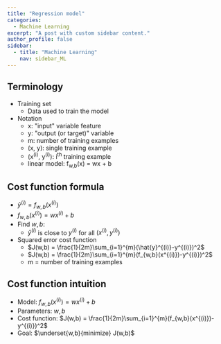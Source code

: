 ```yaml
---
title: "Regression model"
categories:
  - Machine Learning 
excerpt: "A post with custom sidebar content."
author_profile: false
sidebar:
  - title: "Machine Learning"
    nav: sidebar_ML
---
```


## Terminology
- Training set
	- Data used to train the model
- Notation
	- x: "input" variable feature
	- y: "output (or target)" variable
	- m: number of training examples
	- (x, y): single training example
	- (x<sup>(i)</sup>, y<sup>(i)</sup>): i<sup>th</sup> training example
	- linear model: f<sub>w,b</sub>(x) = wx + b

## Cost function formula
- $\hat{y}^{(i)} = f_{w,b}(x^{(i)})$
- $f_{w,b}(x^{(i)}) = wx^{(i)}+b$
- Find $w, b$:
	- $\hat{y}^{(i)}$ is close to $y^{(i)}$ for all $(x^{(i)},y^{(i)})$
- Squared error cost function	
	- $J(w,b) = \frac{1}{2m}\sum_{i=1}^{m}(\hat{y}^{(i)}-y^{(i)})^2$
	- $J(w,b) = \frac{1}{2m}\sum_{i=1}^{m}(f_{w,b}(x^{(i)})-y^{(i)})^2$
	- m = number of training examples
	
## Cost function intuition
- Model: $f_{w,b}(x^{(i)}) = wx^{(i)}+b$
- Parameters: $w, b$
- Cost function: $J(w,b) = \frac{1}{2m}\sum_{i=1}^{m}(f_{w,b}(x^{(i)})-y^{(i)})^2$
- Goal: $\underset{w,b}{minimize} J(w,b)$


